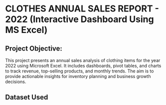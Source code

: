 # CLOTHES ANNUAL SALES REPORT - 2022 (Interactive Dashboard Using MS Excel)

## Project Objective:
This project presents an annual sales analysis of clothing items for the year 2022 using Microsoft Excel.
It includes dashboards, pivot tables, and charts to track revenue, top-selling products, and monthly trends.
The aim is to provide actionable insights for inventory planning and business growth decisions.

## Dataset Used
